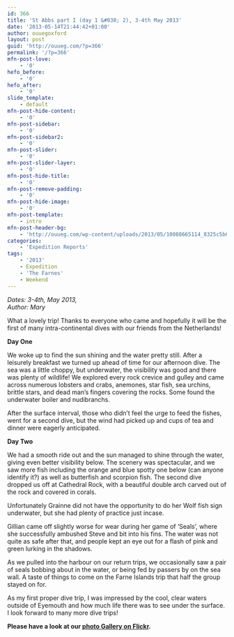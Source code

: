```yaml
---
id: 366
title: 'St Abbs part I (day 1 &#038; 2), 3-4th May 2013'
date: '2013-05-14T21:44:42+01:00'
author: ouuegoxford
layout: post
guid: 'http://ouueg.com/?p=366'
permalink: '/?p=366'
mfn-post-love:
    - '0'
hefo_before:
    - '0'
hefo_after:
    - '0'
slide_template:
    - default
mfn-post-hide-content:
    - '0'
mfn-post-sidebar:
    - '0'
mfn-post-sidebar2:
    - '0'
mfn-post-slider:
    - '0'
mfn-post-slider-layer:
    - '0'
mfn-post-hide-title:
    - '0'
mfn-post-remove-padding:
    - '0'
mfn-post-hide-image:
    - '0'
mfn-post-template:
    - intro
mfn-post-header-bg:
    - 'http://ouueg.com/wp-content/uploads/2013/05/10088665114_8325c5b667_k.jpg'
categories:
    - 'Expedition Reports'
tags:
    - '2013'
    - Expedition
    - 'The Farnes'
    - Weekend
---
```


*Dates: 3-4th, May 2013,*   
*Author: Mary*

What a lovely trip! Thanks to everyone who came and hopefully it will be the first of many intra-continental dives with our friends from the Netherlands!

**Day One**

We woke up to find the sun shining and the water pretty still. After a leisurely breakfast we turned up ahead of time for our afternoon dive. The sea was a little choppy, but underwater, the visibility was good and there was plenty of wildlife! We explored every rock crevice and gulley and came across numerous lobsters and crabs, anemones, star fish, sea urchins, brittle stars, and dead man’s fingers covering the rocks. Some found the underwater boiler and nudibranchs.

After the surface interval, those who didn’t feel the urge to feed the fishes, went for a second dive, but the wind had picked up and cups of tea and dinner were eagerly anticipated.

**Day Two**

We had a smooth ride out and the sun managed to shine through the water, giving even better visibility below. The scenery was spectacular, and we saw more fish including the orange and blue spotty one below (can anyone identify it?) as well as butterfish and scorpion fish. The second dive dropped us off at Cathedral Rock, with a beautiful double arch carved out of the rock and covered in corals.

Unfortunately Grainne did not have the opportunity to do her Wolf fish sign underwater, but she had plenty of practice just incase.

Gillian came off slightly worse for wear during her game of ‘Seals’, where she successfully ambushed Steve and bit into his fins. The water was not quite as safe after that, and people kept an eye out for a flash of pink and green lurking in the shadows.

As we pulled into the harbour on our return trips, we occasionally saw a pair of seals bobbing about in the water, or being fed by passers by on the sea wall. A taste of things to come on the Farne Islands trip that half the group stayed on for.

As my first proper dive trip, I was impressed by the cool, clear waters outside of Eyemouth and how much life there was to see under the surface. I look forward to many more dive trips!

**Please have a look at our [photo Gallery on Flickr](https://www.flickr.com/photos/ouueg/sets/72157636189908716).**